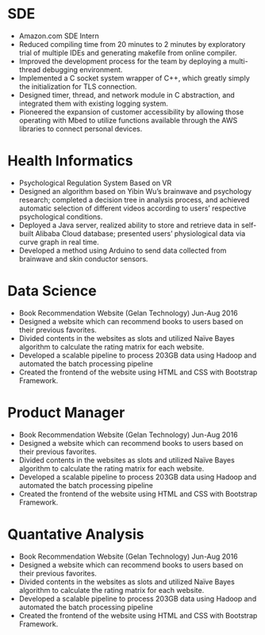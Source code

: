 



# SDE

* Amazon.com                                  SDE Intern
 * Reduced compiling time from 20 minutes to 2 minutes by exploratory trial of multiple IDEs and generating makefile
   from online compiler.
 * Improved the development process for the team by deploying a multi-thread debugging environment.
 * Implemented a C socket system wrapper of C++, which greatly simply the initialization for TLS connection.
 * Designed timer, thread, and network module in C abstraction, and integrated them with existing logging system.  
 * Pioneered the expansion of customer accessibility by allowing those operating with Mbed to utilize functions
    available through the AWS libraries to connect personal devices.
  
  
 


# Health Informatics

* Psychological Regulation System Based on VR
 * Designed an algorithm based on Yibin Wu’s brainwave and psychology research; completed a decision tree in
   analysis process, and achieved automatic selection of different videos according to users’ respective psychological
   conditions.
 * Deployed a Java server, realized ability to store and retrieve data in self-built Alibaba Cloud database; presented
   users’ physiological data via curve graph in real time.
 * Developed a method using Arduino to send data collected from brainwave and skin conductor sensors.

  
  
  
  
  
  
  
  
  
  # Data Science
  
  * Book Recommendation Website                                   (Gelan Technology)  Jun-Aug 2016
  * Designed a website which can recommend books to users based on their previous favorites.
  * Divided contents in the websites as slots and utilized Naïve Bayes algorithm to calculate the rating matrix for each website. 
  * Developed a scalable pipeline to process 203GB data using Hadoop and automated the batch processing pipeline
  * Created the frontend of the website using HTML and CSS with Bootstrap Framework.  
  
  
  
  # Product Manager
  
  * Book Recommendation Website                                   (Gelan Technology)  Jun-Aug 2016
  * Designed a website which can recommend books to users based on their previous favorites.
  * Divided contents in the websites as slots and utilized Naïve Bayes algorithm to calculate the rating matrix for each website. 
  * Developed a scalable pipeline to process 203GB data using Hadoop and automated the batch processing pipeline
  * Created the frontend of the website using HTML and CSS with Bootstrap Framework.  
  
  
  
  # Quantative Analysis
  
  * Book Recommendation Website                                   (Gelan Technology)  Jun-Aug 2016
  * Designed a website which can recommend books to users based on their previous favorites.
  * Divided contents in the websites as slots and utilized Naïve Bayes algorithm to calculate the rating matrix for each website. 
  * Developed a scalable pipeline to process 203GB data using Hadoop and automated the batch processing pipeline
  * Created the frontend of the website using HTML and CSS with Bootstrap Framework.   
  
  
  
  
  
  
  

  
  
  
